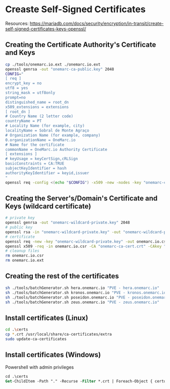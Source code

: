 # Creaste Self-Signed Certificates

Resources: <https://mariadb.com/docs/security/encryption/in-transit/create-self-signed-certificates-keys-openssl/>

## Creating the Certificate Authority's Certificate and Keys

```bash
cp ./tools/onemarc.io.ext ./onemarc.io.ext
openssl genrsa -out "onemarc-ca-public.key" 2048
CONFIG="
[ req ]
encrypt_key = no
utf8 = yes
string_mask = utf8only
prompt=no
distinguished_name = root_dn
x509_extensions = extensions
[ root_dn ]
# Country Name (2 letter code)
countryName = PT
# Locality Name (for example, city)
localityName = Sobral de Monte Agraço
# Organization Name (for example, company)
0.organizationName = OneMarc.io
# Name for the certificate
commonName = OneMarc.io Authority Certificate
[ extensions ]
# keyUsage = keyCertSign,cRLSign
basicConstraints = CA:TRUE
subjectKeyIdentifier = hash
authorityKeyIdentifier = keyid,issuer
"
openssl req -config <(echo "$CONFIG") -x509 -new -nodes -key "onemarc-ca-public.key" -subj '/C=PT/ST=Sobral de Monte Agraço/L=Sobral de Monte Agraço/O=OneMarc.io/CN=OneMarc.io Authority Certificate' -sha256 -days 1825 -out "onemarc-ca-cert.crt"
```

## Creating the Server's/Domain's Certificate and Keys (wildcard certificate)

```bash
# private key
openssl genrsa -out "onemarc-wildcard-private.key" 2048
# public key
openssl rsa -in "onemarc-wildcard-private.key" -out "onemarc-wildcard-public.key" -pubout -outform PEM
# certificate
openssl req -new -key "onemarc-wildcard-private.key" -out onemarc.io.csr -subj '/C=PT/ST=Sobral de Monte Agraço/L=Lisboa/O=OneMarc.io/CN=OneMarc.io'
openssl x509 -req -in onemarc.io.csr -CA "onemarc-ca-cert.crt" -CAkey "onemarc-ca-public.key" -CAcreateserial -out "onemarc-wildcard.crt" -days 1825 -sha256 -extfile onemarc.io.ext
# cleanup files
rm onemarc.io.csr
rm onemarc.io.ext
```

## Creating the rest of the certificates

```bash
sh ./tools/batchGenerator.sh hera.onemarc.io "PVE - hera.onemarc.io"
sh ./tools/batchGenerator.sh kronos.onemarc.io "PVE - kronos.onemarc.io"
sh ./tools/batchGenerator.sh poseidon.onemarc.io "PVE - poseidon.onemarc.io"
sh ./tools/batchGenerator.sh zeus.onemarc.io "PVE - zeus.onemarc.io"
```

## Install certificates (Linux)

```bash
cd .\certs
cp *.crt /usr/local/share/ca-certificates/extra
sudo update-ca-certificates
```

## Install certificates (Windows)

Powershell with admin privileges

```ps
cd .\certs
Get-ChildItem -Path "." -Recurse -Filter *.crt | Foreach-Object { certutil -f -addstore "ROOT" $_.FullName }
```
